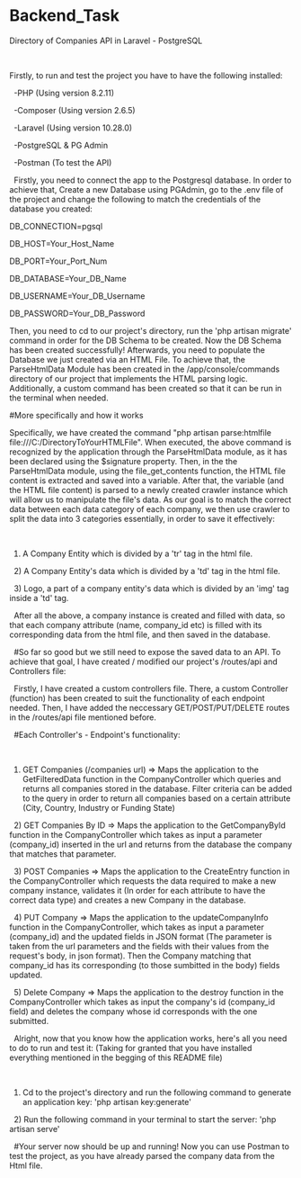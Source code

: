 # Backend_Task
Directory of Companies API in Laravel - PostgreSQL

&nbsp;&nbsp;

Firstly, to run and test the project you have to have the following installed: 

&nbsp;
-PHP (Using version 8.2.11)

&nbsp;
-Composer (Using version 2.6.5)

&nbsp;
-Laravel (Using version 10.28.0)

&nbsp;
-PostgreSQL & PG Admin 

&nbsp;
-Postman (To test the API)




&nbsp;
Firstly, you need to connect the app to the Postgresql database. In order to achieve that, Create a new Database using PGAdmin, go to the .env file of the project and change the following to match the credentials 
of the database you created:
&nbsp;

DB_CONNECTION=pgsql
&nbsp;

DB_HOST=Your_Host_Name
&nbsp;

DB_PORT=Your_Port_Num
&nbsp;

DB_DATABASE=Your_DB_Name
&nbsp;

DB_USERNAME=Your_DB_Username
&nbsp;

DB_PASSWORD=Your_DB_Password
&nbsp;

Then, you need to cd to our project's directory, run the 'php artisan migrate' command in order for the DB Schema to be created. Now the DB Schema has been created successfully!
Afterwards, you need to populate the Database we just created via an HTML File. To achieve that, the ParseHtmlData Module has been created in the /app/console/commands directory of our project that implements the HTML parsing logic.
Additionally, a custom command has been created so that it can be run in the terminal when needed. 
&nbsp;




#More specifically and how it works
&nbsp;

Specifically, we have created the command "php artisan parse:htmlfile file:///C:/DirectoryToYourHTMLFile". When executed, the above command is recognized by the application through the ParseHtmlData module, as it has been declared using the $signature property.
Then, in the the ParseHtmlData module, using the file_get_contents function, the HTML file content is extracted and saved into a variable. After that, the variable (and the HTML file content) is parsed to a newly created crawler instance which will allow us to manipulate the file's data.
As our goal is to match the correct data between each data category of each company, we then use crawler to split the data into 3 categories essentially, in order to save it effectively:

&nbsp;
1) A Company Entity which is divided by a 'tr' tag in the html file.

&nbsp;
2) A Company Entity's data which is divided by a 'td' tag in the html file.

&nbsp;
3) Logo, a part of a company entity's data which is divided by an 'img' tag inside a 'td' tag.

&nbsp;
After all the above, a company instance is created and filled with data, so that each company attribute (name, company_id etc) is filled with its corresponding data from the html file, and then saved in the database.




&nbsp;
#So far so good but we still need to expose the saved data to an API. To achieve that goal, I have created / modified our project's /routes/api and Controllers file:

&nbsp;
Firstly, I have created a custom controllers file. There, a custom Controller (function) has been created to suit the functionality of each endpoint needed. 
Then, I have added the neccessary GET/POST/PUT/DELETE routes in the /routes/api file mentioned before. 

&nbsp;
#Each Controller's - Endpoint's functionality: 

&nbsp;
1) GET Companies (/companies url) => Maps the application to the GetFilteredData function in the  CompanyController which queries and returns all companies stored in the database. Filter criteria can be added to the query in order to return all companies based on a certain attribute (City, Country, Industry or Funding State)

&nbsp;
2) GET Companies By ID => Maps the application to the GetCompanyById function in the CompanyController which takes as input a parameter (company_id) inserted in the url and returns from the database the company that matches that parameter.

&nbsp;
3) POST Companies => Maps the application to the CreateEntry function in the CompanyController which requests the data required to make a new company instance, validates it (In order for each attribute to have the correct data type) and creates a new Company in the database.

&nbsp;
4) PUT Company => Maps the application to the updateCompanyInfo function in the CompanyController, which takes as input a parameter (company_id) and the updated fields in JSON format (The parameter is taken from the url parameters and the fields with their values from the request's body, in json format). Then the Company matching that company_id has its corresponding (to those sumbitted in the body) fields updated.

&nbsp;
5) Delete Company => Maps the application to the destroy function in the CompanyController which takes as input the company's id (company_id field) and deletes the company whose id corresponds with the one submitted. 




&nbsp;
Alright, now that you know how the application works, here's all you need to do to run and test it: (Taking for granted that you have installed everything mentioned in the begging of this README file)


&nbsp;
1) Cd to the project's directory and run the following command to generate an application key: 'php artisan key:generate'

&nbsp;
2) Run the following command in your terminal to start the server: 'php artisan serve'


&nbsp;
#Your server now should be up and running! Now you can use Postman to test the project, as you have already parsed the company data from the Html file.











